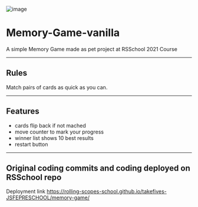 ![image](https://user-images.githubusercontent.com/94802760/212883949-8cd56321-5ba2-4310-b8fc-cca0694feea8.png)

# Memory-Game-vanilla
A simple Memory Game made as pet project at RSSchool 2021 Course

---------------------
Rules
---------------------

Match pairs of cards as quick as you can.

---------------------
Features
---------------------

* cards flip back if not mached
* move counter to mark your progress
* winner list shows 10 best results
* restart button

---------------------
Original coding commits and coding deployed on RSSchool repo
---------------------

Deployment link https://rolling-scopes-school.github.io/takefives-JSFEPRESCHOOL/memory-game/

